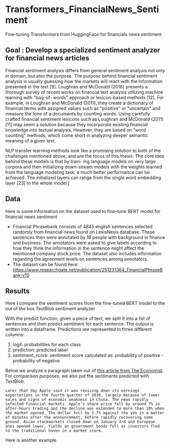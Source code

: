 # Transformers_FinancialNews_Sentiment
Fine-tuning Transformers from HuggingFace for financials news sentiment


## Goal : Develop a specialized sentiment analyzer for financial news articles

Financial sentiment analysis differs from general sentiment analysis not only in domain, but also the purpose. The purpose behind financial sentiment analysis is usually guessing how the markets will react with the information presented in the text [9]. Loughran and McDonald (2016) presents a thorough survey of recent works on financial text analysis utilizing machine learning with "bag-of- words" approach or lexicon-based methods [12]. For example, in Loughran and McDonald (2011), they create a dictionary of financial terms with assigned values such as "positive" or "uncertain" and measure the tone of a documents by counting words. Using carefully crafted financial sentiment lexicons such as Loughran and McDonald (2011) [11] may seem a solution because they incorporate existing financial knowledge into textual analysis. However, they are based on "word counting" methods, which come short in analyzing deeper semantic meaning of a given text.

NLP transfer learning methods look like a promising solution to both of the challenges mentioned above, and are the focus of this thesis. The core idea behind these models is that by train- ing language models on very large corpora and then initializing down-stream models with the weights learned from the language modeling task, a much better performance can be achieved. The initialized layers can range from the single word embedding layer [23] to the whole model [

## Data

Here is some information on the dataset used to fine-tune BERT model for financial news sentiment

- Financial Phrasebank consists of 4845 english sentences selected randomly from financial news found on LexisNexis database. These sentences then were annotated by 16 people with background in finance and business. The annotators were asked to give labels according to how they think the information in the sentence might affect the mentioned company stock price. The dataset also includes information regarding the agreement levels on sentences among annotators.
- The dataset can be found here: https://www.researchgate.net/publication/251231364_FinancialPhraseBank-v10

## Results

Here I compare the sentiment scores from the fine-tuned BERT model to the out of the box TextBlob sentiment analyzer

With the predict function, given a piece of text, we split it into a list of sentences and then predict sentiment for each sentence. The output is written into a dataframe. Predictions are represented in three different columns:

1) logit: probabilities for each class
2) prediction: predicted label
3) sentiment_score: sentiment score calculated as: probability of positive - probability of negative

Below we analyze a paragraph taken out of [this article from The Economist](https://www.economist.com/finance-and-economics/2019/01/03/a-profit-warning-from-apple-jolts-markets). For comparison purposes, we also put the sentiments predicted with TextBlob.

`Later that day Apple said it was revising down its earnings expectations in the fourth quarter of 2018, largely because of lower sales and signs of economic weakness in China. The news rapidly infected financial markets. Apple’s share price fell by around 7% in after-hours trading and the decline was extended to more than 10% when the market opened. The dollar fell by 3.7% against the yen in a matter of minutes after the announcement, before rapidly recovering some ground. Asian stockmarkets closed down on January 3rd and European ones opened lower. Yields on government bonds fell as investors fled to the traditional haven in a market storm.`


Here is another example

